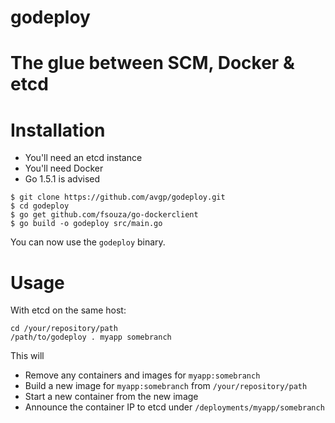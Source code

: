 # godeploy
# The glue between SCM, Docker & etcd

# Installation

* You'll need an etcd instance
* You'll need Docker
* Go 1.5.1 is advised

```shell
$ git clone https://github.com/avgp/godeploy.git
$ cd godeploy
$ go get github.com/fsouza/go-dockerclient
$ go build -o godeploy src/main.go
```

You can now use the `godeploy` binary.

# Usage

With etcd on the same host:

```shell
cd /your/repository/path
/path/to/godeploy . myapp somebranch
```

This will

* Remove any containers and images for `myapp:somebranch`
* Build a new image for `myapp:somebranch` from `/your/repository/path`
* Start a new container from the new image
* Announce the container IP to etcd under `/deployments/myapp/somebranch`
